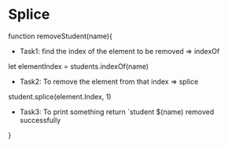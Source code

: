 # Splice
function removeStudent(name){

* Task1: find the index of the element to be removed => indexOf

let elementIndex = students.indexOf(name)

* Task2: To remove the element from that index => splice

student.splice(element.Index, 1)

* Task3: To print something
return `student $(name) removed successfully

}
